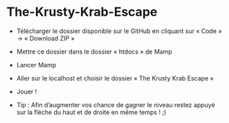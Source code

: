 # The-Krusty-Krab-Escape
- Télécharger le dossier disponible sur le GitHub en cliquant sur « Code » -> « Download ZIP » 

- Mettre ce dossier dans le dossier « htdocs » de Mamp 

- Lancer Mamp 

- Aller sur le localhost et choisir le dossier « The Krusty Krab Escape » 

- Jouer !


- Tip : Afin d’augmenter vos chance de gagner le niveau restez  appuyé sur la flèche du haut et de droite en même temps ! ;)
